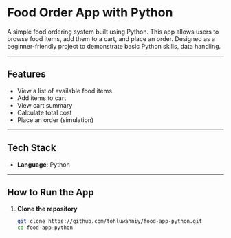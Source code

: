 #  Food Order App with Python

A simple food ordering system built using Python. This app allows users to browse food items, add them to a cart, and place an order. Designed as a beginner-friendly project to demonstrate basic Python skills, data handling.

---

##  Features

- View a list of available food items
- Add items to cart
- View cart summary
- Calculate total cost
- Place an order (simulation)

---

##  Tech Stack

- **Language**: Python

---

## How to Run the App

1. **Clone the repository**  
   ```bash
   git clone https://github.com/tohluwahniy/food-app-python.git
   cd food-app-python
